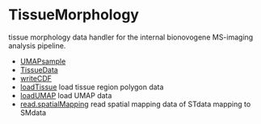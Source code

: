 # TissueMorphology

tissue morphology data handler for the internal 
 bionovogene MS-imaging analysis pipeline.

+ [UMAPsample](TissueMorphology/UMAPsample.1) 
+ [TissueData](TissueMorphology/TissueData.1) 
+ [writeCDF](TissueMorphology/writeCDF.1) 
+ [loadTissue](TissueMorphology/loadTissue.1) load tissue region polygon data
+ [loadUMAP](TissueMorphology/loadUMAP.1) load UMAP data
+ [read.spatialMapping](TissueMorphology/read.spatialMapping.1) read spatial mapping data of STdata mapping to SMdata
